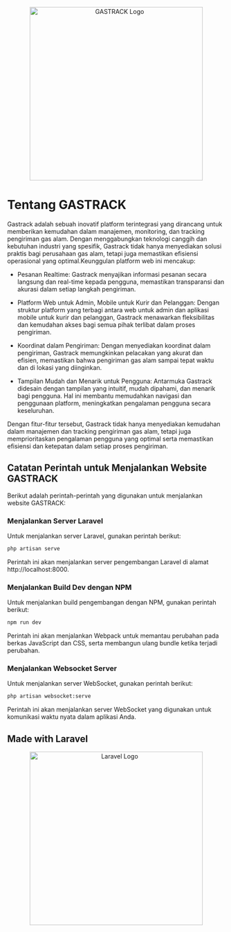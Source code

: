<p align="center"><img src="public/assets/img/local/logo5.png" width="400" alt="GASTRACK Logo"></p>

# Tentang GASTRACK

Gastrack adalah sebuah inovatif platform terintegrasi yang dirancang untuk memberikan kemudahan dalam manajemen, monitoring, dan tracking pengiriman gas alam. Dengan menggabungkan teknologi canggih dan kebutuhan industri yang spesifik, Gastrack tidak hanya menyediakan solusi praktis bagi perusahaan gas alam, tetapi juga memastikan efisiensi operasional yang optimal.Keunggulan platform web ini mencakup:

- Pesanan Realtime: Gastrack menyajikan informasi pesanan secara langsung dan real-time kepada pengguna, memastikan transparansi dan akurasi dalam setiap langkah pengiriman.

- Platform Web untuk Admin, Mobile untuk Kurir dan Pelanggan: Dengan struktur platform yang terbagi antara web untuk admin dan aplikasi mobile untuk kurir dan pelanggan, Gastrack menawarkan fleksibilitas dan kemudahan akses bagi semua pihak terlibat dalam proses pengiriman.

- Koordinat dalam Pengiriman: Dengan menyediakan koordinat dalam pengiriman, Gastrack memungkinkan pelacakan yang akurat dan efisien, memastikan bahwa pengiriman gas alam sampai tepat waktu dan di lokasi yang diinginkan.

- Tampilan Mudah dan Menarik untuk Pengguna: Antarmuka Gastrack didesain dengan tampilan yang intuitif, mudah dipahami, dan menarik bagi pengguna. Hal ini membantu memudahkan navigasi dan penggunaan platform, meningkatkan pengalaman pengguna secara keseluruhan.

Dengan fitur-fitur tersebut, Gastrack tidak hanya menyediakan kemudahan dalam manajemen dan tracking pengiriman gas alam, tetapi juga memprioritaskan pengalaman pengguna yang optimal serta memastikan efisiensi dan ketepatan dalam setiap proses pengiriman.


## Catatan Perintah untuk Menjalankan Website GASTRACK

Berikut adalah perintah-perintah yang digunakan untuk menjalankan website GASTRACK:

### Menjalankan Server Laravel

Untuk menjalankan server Laravel, gunakan perintah berikut:

```sh
php artisan serve
```
Perintah ini akan menjalankan server pengembangan Laravel di alamat http://localhost:8000.

### Menjalankan Build Dev dengan NPM
Untuk menjalankan build pengembangan dengan NPM, gunakan perintah berikut:

```sh
npm run dev
```
Perintah ini akan menjalankan Webpack untuk memantau perubahan pada berkas JavaScript dan CSS, serta membangun ulang bundle ketika terjadi perubahan.

### Menjalankan Websocket Server
Untuk menjalankan server WebSocket, gunakan perintah berikut:

```sh
php artisan websocket:serve
```
Perintah ini akan menjalankan server WebSocket yang digunakan untuk komunikasi waktu nyata dalam aplikasi Anda.

## Made with Laravel 
<p align="center"><a href="https://laravel.com" target="_blank"><img src="https://raw.githubusercontent.com/laravel/art/master/logo-lockup/5%20SVG/2%20CMYK/1%20Full%20Color/laravel-logolockup-cmyk-red.svg" width="400" alt="Laravel Logo"></a></p>
